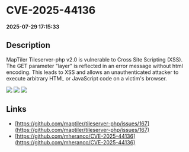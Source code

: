 # CVE-2025-44136

**2025-07-29 17:15:33**

## Description
MapTiler Tileserver-php v2.0 is vulnerable to Cross Site Scripting (XSS). The GET parameter "layer" is reflected in an error message without html encoding. This leads to XSS and allows an unauthenticated attacker to execute arbitrary HTML or JavaScript code on a victim's browser.

![](https://img.shields.io/static/v1?label=Score&message=9.8&color=red)
![](https://img.shields.io/static/v1?label=Severity&message=CRITICAL&color=red)
![](https://img.shields.io/static/v1?label=CWE&message=XSS&color=green)

## Links
- [https://github.com/maptiler/tileserver-php/issues/167](https://github.com/maptiler/tileserver-php/issues/167)
- [https://github.com/mheranco/CVE-2025-44136](https://github.com/mheranco/CVE-2025-44136)
